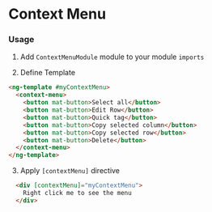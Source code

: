 # Context Menu

### Usage

1.  Add `ContextMenuModule` module to your module `imports`

2.  Define Template

```html
<ng-template #myContextMenu>
  <context-menu>
    <button mat-button>Select all</button>
    <button mat-button>Edit Row</button>
    <button mat-button>Quick tag</button>
    <button mat-button>Copy selected column</button>
    <button mat-button>Copy selected row</button>
    <button mat-button>Delete</button>
  </context-menu>
</ng-template>
```

3.  Apply `[contextMenu]` directive

```html
  <div [contextMenu]="myContextMenu">
    Right click me to see the menu
  </div>
```
